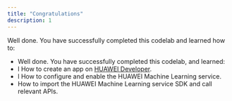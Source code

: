 ```yaml
---
title: "Congratulations"
description: 1
---
```


Well done. You have successfully completed this codelab and learned how to:

- Well done. You have successfully completed this codelab, and learned:
- l How to create an app on [HUAWEI Developer](https://developer.huawei.com/consumer/en/service/josp/agc/index.html).
- l How to configure and enable the HUAWEI Machine Learning service.
- How to import the HUAWEI Machine Learning service SDK and call relevant APIs.

